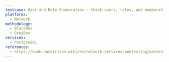 ```yaml
---
testcase: User and Role Enumeration – Check users, roles, and memberships
platforms: 
  - Network
methodology: 
  - BlackBox
  - GreyBox
services:
  - PostgreSQL
references:
  - https://book.hacktricks.wiki/en/network-services-pentesting/pentesting-postgresql.html
---
```

